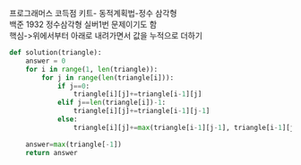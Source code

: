 프로그래머스 코득점 키트- 동적계획법-정수 삼각형   
백준 1932 정수삼각형 실버1번 문제이기도 함    
핵심->위에서부터 아래로 내려가면서 값을 누적으로 더하기 
```python
def solution(triangle):
    answer = 0
    for i in range(1, len(triangle)):
        for j in range(len(triangle[i])):
            if j==0:
                triangle[i][j]+=triangle[i-1][j]
            elif j==len(triangle[i])-1:
                triangle[i][j]+=triangle[i-1][j-1]
            else:
                triangle[i][j]+=max(triangle[i-1][j-1], triangle[i-1][j])
                
    answer=max(triangle[-1])
    return answer
```
